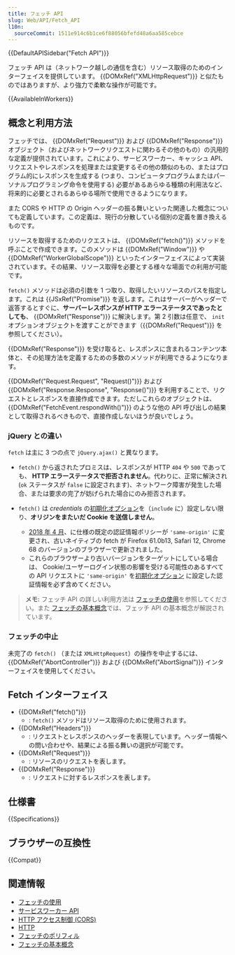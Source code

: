 ```yaml
---
title: フェッチ API
slug: Web/API/Fetch_API
l10n:
  sourceCommit: 1511e914c6b1ce6f88056bfefd48a6aa585cebce
---
```


{{DefaultAPISidebar("Fetch API")}}

フェッチ API は（ネットワーク越しの通信を含む）リソース取得のためのインターフェイスを提供しています。 {{DOMxRef("XMLHttpRequest")}} と似たものではありますが、より強力で柔軟な操作が可能です。

{{AvailableInWorkers}}

## 概念と利用方法

フェッチでは、 {{DOMxRef("Request")}} および {{DOMxRef("Response")}} オブジェクト（およびネットワークリクエストに関わるその他のもの）の汎用的な定義が提供されています。これにより、サービスワーカー、キャッシュ API、リクエストやレスポンスを処理または変更するその他の類似のもの、またはプログラム的にレスポンスを生成する (つまり、コンピュータプログラムまたはパーソナルプログラミング命令を使用する) 必要があるあらゆる種類の利用法など、将来的に必要とされるあらゆる場所で使用できるようになります。

また CORS や HTTP の Origin ヘッダーの振る舞いといった関連した概念についても定義しています。この定義は、現行の分散している個別の定義を置き換えるものです。

リソースを取得するためのリクエストは、 {{DOMxRef("fetch()")}} メソッドを呼ぶことで作成できます。このメソッドは {{DOMxRef("Window")}} や {{DOMxRef("WorkerGlobalScope")}} といったインターフェイスによって実装されています。その結果、リソース取得を必要とする様々な場面での利用が可能です。

`fetch()` メソッドは必須の引数を 1 つ取り、取得したいリソースのパスを指定します。これは {{JSxRef("Promise")}} を返します。これはサーバーがヘッダーで返答するとすぐに、**サーバーレスポンスが HTTP エラーステータスであったとしても**、 {{DOMxRef("Response")}} に解決します。第 2 引数は任意で、 `init` オプションオブジェクトを渡すことができます（{{DOMxRef("Request")}} を参照してください）。

{{DOMxRef("Response")}} を受け取ると、レスポンスに含まれるコンテンツ本体と、その処理方法を定義するための多数のメソッドが利用できるようになります。

{{DOMxRef("Request.Request", "Request()")}} および {{DOMxRef("Response.Response", "Response()")}} を利用することで、リクエストとレスポンスを直接作成できます。ただしこれらのオブジェクトは、{{DOMxRef("FetchEvent.respondWith()")}} のような他の API 呼び出しの結果として取得されるべきもので、直接作成しないほうが良いでしょう。

### jQuery との違い

`fetch` は主に 3 つの点で `jQuery.ajax()` と異なります。

- `fetch()` から返されたプロミスは、レスポンスが HTTP `404` や `500` であっても、 **HTTP エラーステータスで拒否されません**。代わりに、正常に解決され (`ok` ステータスが `false` に設定されます)、ネットワーク障害が発生した場合、または要求の完了が妨げられた場合にのみ拒否されます。
- `fetch()` は _credentials_ の[初期化オプション](/ja/docs/Web/API/fetch#引数)を（`include` に）設定しない限り、**オリジンをまたいだ Cookie を送信しません**。

  - [2018 年 4 月](https://github.com/whatwg/fetch/pull/585)、に仕様の既定の認証情報ポリシーが `'same-origin'` に変更され、古いネイティブの fetch が Firefox 61.0b13, Safari 12, Chrome 68 のバージョンのブラウザーで更新されました。
  - これらのブラウザーより古いバージョンをターゲットにしている場合は、 Cookie/ユーザーログイン状態の影響を受ける可能性のあるすべての API リクエストに `'same-origin'` を[初期化オプション](/ja/docs/Web/API/fetch#引数) に設定した認証情報を必ず含めてください。

> **メモ:** フェッチ API の詳しい利用方法は [フェッチの使用](/ja/docs/Web/API/Fetch_API/Using_Fetch)を参照してください。また [フェッチの基本概念](/ja/docs/Web/API/Fetch_API/Basic_concepts)では、フェッチ API の基本概念が解説されています。

### フェッチの中止

未完了の `fetch()` （または `XMLHttpRequest`）の操作を中止するには、 {{DOMxRef("AbortController")}} および {{DOMxRef("AbortSignal")}} インターフェイスを使用してください。

## Fetch インターフェイス

- {{DOMxRef("fetch()")}}
  - : `fetch()` メソッドはリソース取得のために使用されます。
- {{DOMxRef("Headers")}}
  - : リクエストとレスポンスのヘッダーを表現しています。ヘッダー情報への問い合わせや、結果による振る舞いの選択が可能です。
- {{DOMxRef("Request")}}
  - : リソースのリクエストを表します。
- {{DOMxRef("Response")}}
  - : リクエストに対するレスポンスを表します。

## 仕様書

{{Specifications}}

## ブラウザーの互換性

{{Compat}}

## 関連情報

- [フェッチの使用](/ja/docs/Web/API/Fetch_API/Using_Fetch)
- [サービスワーカー API](/ja/docs/Web/API/Service_Worker_API)
- [HTTP アクセス制御 (CORS)](/ja/docs/Web/HTTP/CORS)
- [HTTP](/ja/docs/Web/HTTP)
- [フェッチのポリフィル](https://github.com/github/fetch)
- [フェッチの基本概念](/ja/docs/Web/API/Fetch_API/Basic_concepts)
